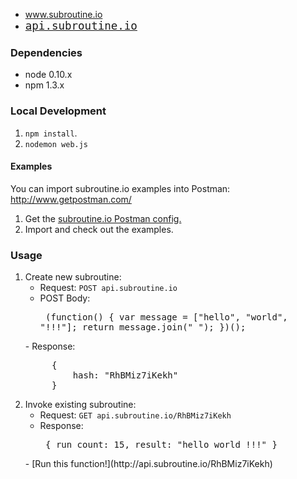 - <a style='font-size: 1.25em; font-family: Monaco, Monospace;' href='http://www.subroutine.io'>www.subroutine.io</a>
- <a style='font-size: 1.25em; font-family: Monaco, Monospace;'  href='http://api.subroutine.io'>api.subroutine.io</a>

### Dependencies ###
- node 0.10.x
- npm 1.3.x

### Local Development ###
1. `npm install`. 
2. `nodemon web.js`

#### Examples ####
You can import subroutine.io examples into Postman: http://www.getpostman.com/

1. Get the [subroutine.io Postman config.](https://www.getpostman.com/collections/ef6d0847f12cbb1ad3f3)
2. Import and check out the examples.

### Usage ###
1. Create new subroutine:
    - Request: `POST api.subroutine.io`
    - POST Body: <pre>
        (function() {
            var message = ["hello", "world", "!!!"];
            return message.join(" ");
        })();
    </pre>
    - Response: <pre>
        {
            hash: "RhBMiz7iKekh"
        }
</pre>

2. Invoke existing subroutine:
    - Request: `GET api.subroutine.io/RhBMiz7iKekh`
    - Response: <pre>
        {
            run_count: 15,
            result: "hello world !!!"
        }
    </pre>
    - [Run this function!](http://api.subroutine.io/RhBMiz7iKekh)
